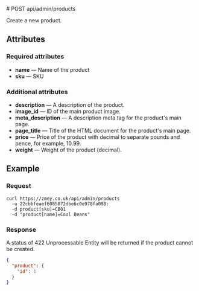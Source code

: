 # POST api/admin/products

Create a new product.

## Attributes

### Required attributes

* **name** — Name of the product
* **sku** — SKU

### Additional attributes

* **description** — A description of the product.
* **image_id** — ID of the main product image.
* **meta_description** — A description meta tag for the product's main page.
* **page_title** — Title of the HTML document for the product's main page.
* **price** — Price of the product with decimal to separate pounds and pence,
for example, 10.99.
* **weight** — Weight of the product (decimal).

## Example

### Request

```
curl https://zmey.co.uk/api/admin/products
  -u 22cbbfeaef6085872dbe6c0e978fa098:
  -d product[sku]=CB01
  -d "product[name]=Cool Beans"
```

### Response

A status of 422 Unprocessable Entity will be returned if the product cannot be
created.

```json
{
  "product": {
    "id": 1
  }
}
```
